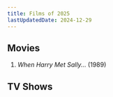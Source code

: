 ```yaml
---
title: Films of 2025
lastUpdatedDate: 2024-12-29
---
```


## Movies

1. *When Harry Met Sally...* (1989)

## TV Shows